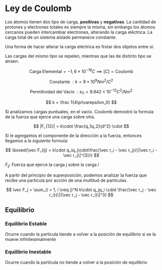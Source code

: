 # Ley de Coulomb

Los átomos tienen dos tipo de carga, **positivas** y **negativas**. La cantidad de protones y electrones totales es siempre la misma, sin embargo los átomos cercanos pueden intercambiar electrones, alterando la carga eléctrica. La carga total de un sistema aislado permanece constante.

Una forma de hacer alterar la carga eléctrica es frotar dos objetos entre si.

Las cargas del mismo tipo se repelen, mientras que las de distinto tipo se atraen.

$$
\text{Carga Elemental} = -1,6\times10^{-19} C \implies [C] = \text{Coulomb}
$$

$$
\text{Constante }:k = 9\times10^9 N m^2/C^2
$$

$$
\text{Permitividad del Vacio }:\varepsilon_0= 8.842\times10^{-12}C^2/Nm^2
$$

$$
k = \frac 1{4\pi\varepsilon_0}
$$

Si analizamos cargas puntuales, en el vacío. Coulomb demostró la formula de la fuerza que ejerce una carga sobre otra. 

$$
|F_{12}| = k\cdot \frac{q_1q_2}{d^2} \cdot
$$

Si le agregamos el componente de la dirección a la fuerza, entonces llegamos a la siguiente formula:

$$
\boxed{\vec F_{ij} = k\cdot q_iq_j\cdot\frac{\vec r_i - \vec r_j}{\|\vec r_i - \vec r_j\|^{3}}}
$$

$F_{ij}:$ Fuerza que ejerce la carga $j$ sobre la carga $i$

A partir del principio de superposición, podemos analizar la fuerza que recibe una partícula por acción de una multitud de partículas.

$$
\vec F_j = \sum_{i = 1, i \neq j}^N k\cdot q_jq_i \cdot \frac{\vec r_j - \vec r_i}{\|{\vec r_j - \vec r_i}\|^3}
$$

## Equilibrio

### Equilibrio Estable

Ocurre cuando la partícula tiende a volver a la posición de equilibrio si se la mueve infinitesimalmente

### Equilibrio Inestable

Ocurre cuando la partícula no tiende a volver a la posición de equilibrio